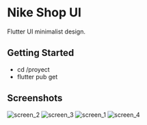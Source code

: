 # Nike Shop UI
Flutter UI minimalist design.

## Getting Started

- cd /proyect
- flutter pub get

## Screenshots
![screen_2](https://user-images.githubusercontent.com/24982317/63640271-b8713680-c663-11e9-8710-b790f10986a7.jpg)
![screen_3](https://user-images.githubusercontent.com/24982317/63640272-b909cd00-c663-11e9-9e0f-3d971885b3e0.jpg)
![screen_1](https://user-images.githubusercontent.com/24982317/63640274-b9a26380-c663-11e9-8a1a-12fe5e74d529.jpg)
![screen_4](https://user-images.githubusercontent.com/24982317/63640301-130a9280-c664-11e9-9588-23737d877384.jpg)
